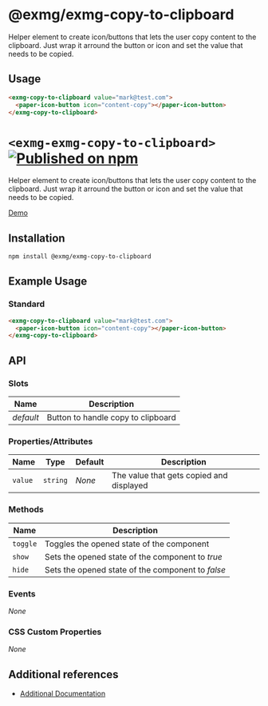 # @exmg/exmg-copy-to-clipboard

Helper element to create icon/buttons that lets the user copy content to the clipboard. Just wrap it arround
the button or icon and set the value that needs to be copied.

## Usage

```html
<exmg-copy-to-clipboard value="mark@test.com">
  <paper-icon-button icon="content-copy"></paper-icon-button>
</exmg-copy-to-clipboard>
```

# `<exmg-exmg-copy-to-clipboard>` [![Published on npm](https://img.shields.io/npm/v/@exmg/exmg-copy-to-clipboard.svg)](https://www.npmjs.com/package/@exmg/exmg-copy-to-clipboard)

Helper element to create icon/buttons that lets the user copy content to the clipboard. Just wrap it arround
the button or icon and set the value that needs to be copied.

[Demo](https://exmg.github.io/exmachina-web-components/demo/?el=exmg-copy-to-clipboard)

## Installation

```sh
npm install @exmg/exmg-copy-to-clipboard
```

## Example Usage

### Standard

```html
<exmg-copy-to-clipboard value="mark@test.com">
  <paper-icon-button icon="content-copy"></paper-icon-button>
</exmg-copy-to-clipboard>
```

## API

### Slots

| Name      | Description                        |
| --------- | ---------------------------------- |
| _default_ | Button to handle copy to clipboard |

### Properties/Attributes

| Name    | Type     | Default | Description                              |
| ------- | -------- | ------- | ---------------------------------------- |
| `value` | `string` | _None_  | The value that gets copied and displayed |

### Methods

| Name     | Description                                       |
| -------- | ------------------------------------------------- |
| `toggle` | Toggles the opened state of the component         |
| `show`   | Sets the opened state of the component to _true_  |
| `hide`   | Sets the opened state of the component to _false_ |

### Events

_None_

### CSS Custom Properties

_None_

## Additional references

- [Additional Documentation](https://exmg.github.io/exmachina-web-components/ExmgCopyToClipboard.html)
